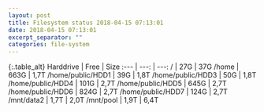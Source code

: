 ```yaml
---
layout: post
title: Filesystem status 2018-04-15 07:13:01
date: 2018-04-15 07:13:01
excerpt_separator: ""
categories: file-system
---
```

{:.table_alt}
Harddrive | Free | Size
:--- | ---: | ---:
/ | 27G | 37G
/home | 663G | 1,7T
/home/public/HDD1 | 39G | 1,8T
/home/public/HDD3 | 50G | 1,8T
/home/public/HDD4 | 101G | 2,7T
/home/public/HDD5 | 645G | 2,7T
/home/public/HDD6 | 824G | 2,7T
/home/public/HDD7 | 124G | 2,7T
/mnt/data2 | 1,7T | 2,0T
/mnt/pool | 1,9T | 6,4T
